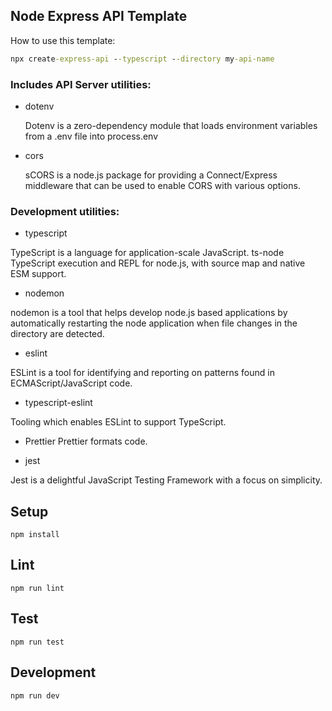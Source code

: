## Node Express API Template

How to use this template:

```cmd
npx create-express-api --typescript --directory my-api-name
```

### Includes API Server utilities:

- dotenv

  Dotenv is a zero-dependency module that loads environment variables from a .env file into process.env

- cors

  sCORS is a node.js package for providing a Connect/Express middleware that can be used to enable CORS with various options.

### Development utilities:

- typescript

TypeScript is a language for application-scale JavaScript.
ts-node
TypeScript execution and REPL for node.js, with source map and native ESM support.

- nodemon

nodemon is a tool that helps develop node.js based applications by automatically restarting the node application when file changes in the directory are detected.

- eslint

ESLint is a tool for identifying and reporting on patterns found in ECMAScript/JavaScript code.

- typescript-eslint

Tooling which enables ESLint to support TypeScript.

- Prettier
  Prettier formats code.

- jest

Jest is a delightful JavaScript Testing Framework with a focus on simplicity.

## Setup

`npm install`

## Lint

`npm run lint`

## Test

`npm run test`

## Development

`npm run dev`
